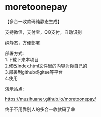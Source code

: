# moretoonepay

【多合一收款码纯静态生成】

支持微信，支付宝，QQ支付，自动识别

纯静态，方便部署

部署方式:  
1.下载下来本项目  
2.修改index.html文件里的内容为你自己的  
3.部署到github或gitee等平台  
4.使用  

演示站点:

https://muzihuaner.github.io/moretoonepay/


终于不用靠别人的多合一收款码了😁
